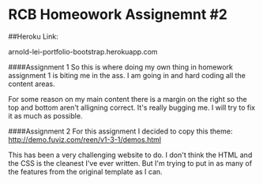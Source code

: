 # RCB Homeowork Assignemnt #2

##Heroku Link:

arnold-lei-portfolio-bootstrap.herokuapp.com

####Assignment 1
So this is where doing my own thing in homework assignment 1 is biting me in the ass. I am going in and hard coding all the content areas.

For some reason on my main content there is a margin on the right so the top and bottom aren't alligning correct. It's really bugging me.  I will try to fix it as much as possible.

####Assignment 2
For this assignment I decided to copy this theme: 
http://demo.fuviz.com/reen/v1-3-1/demos.html

This has been a very challenging website to do. I don't think the HTML and the CSS is the cleanest I've ever written. But I'm trying to put in as many of the features from the original template as I can. 

